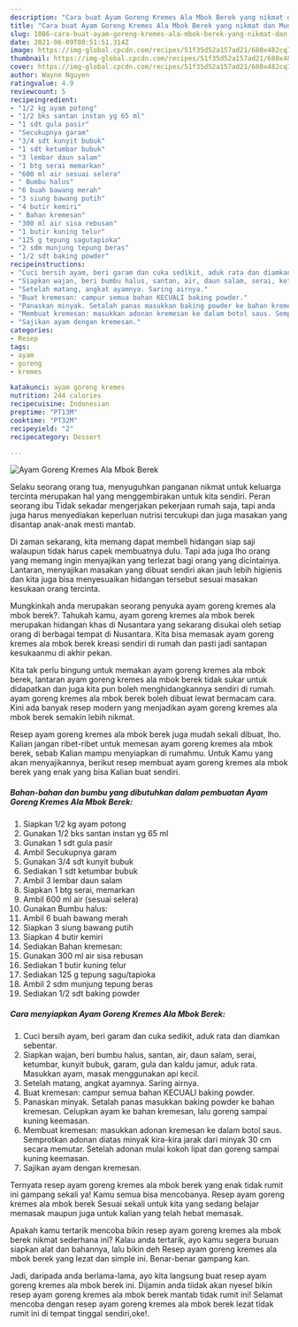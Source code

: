 ```yaml
---
description: "Cara buat Ayam Goreng Kremes Ala Mbok Berek yang nikmat dan Mudah Dibuat"
title: "Cara buat Ayam Goreng Kremes Ala Mbok Berek yang nikmat dan Mudah Dibuat"
slug: 1086-cara-buat-ayam-goreng-kremes-ala-mbok-berek-yang-nikmat-dan-mudah-dibuat
date: 2021-06-09T00:51:51.314Z
image: https://img-global.cpcdn.com/recipes/51f35d52a157ad21/680x482cq70/ayam-goreng-kremes-ala-mbok-berek-foto-resep-utama.jpg
thumbnail: https://img-global.cpcdn.com/recipes/51f35d52a157ad21/680x482cq70/ayam-goreng-kremes-ala-mbok-berek-foto-resep-utama.jpg
cover: https://img-global.cpcdn.com/recipes/51f35d52a157ad21/680x482cq70/ayam-goreng-kremes-ala-mbok-berek-foto-resep-utama.jpg
author: Wayne Nguyen
ratingvalue: 4.9
reviewcount: 5
recipeingredient:
- "1/2 kg ayam potong"
- "1/2 bks santan instan yg 65 ml"
- "1 sdt gula pasir"
- "Secukupnya garam"
- "3/4 sdt kunyit bubuk"
- "1 sdt ketumbar bubuk"
- "3 lembar daun salam"
- "1 btg serai memarkan"
- "600 ml air sesuai selera"
- " Bumbu halus"
- "6 buah bawang merah"
- "3 siung bawang putih"
- "4 butir kemiri"
- " Bahan kremesan"
- "300 ml air sisa rebusan"
- "1 butir kuning telur"
- "125 g tepung sagutapioka"
- "2 sdm munjung tepung beras"
- "1/2 sdt baking powder"
recipeinstructions:
- "Cuci bersih ayam, beri garam dan cuka sedikit, aduk rata dan diamkan sebentar."
- "Siapkan wajan, beri bumbu halus, santan, air, daun salam, serai, ketumbar, kunyit bubuk, garam, gula dan kaldu jamur, aduk rata. Masukkan ayam, masak menggunakan api kecil."
- "Setelah matang, angkat ayamnya. Saring airnya."
- "Buat kremesan: campur semua bahan KECUALI baking powder."
- "Panaskan minyak. Setalah panas masukkan baking powder ke bahan kremesan. Celupkan ayam ke bahan kremesan, lalu goreng sampai kuning keemasan."
- "Membuat kremesan: masukkan adonan kremesan ke dalam botol saus. Semprotkan adonan diatas minyak kira-kira jarak dari minyak 30 cm secara memutar. Setelah adonan mulai kokoh lipat dan goreng sampai kuning keemasan."
- "Sajikan ayam dengan kremesan."
categories:
- Resep
tags:
- ayam
- goreng
- kremes

katakunci: ayam goreng kremes 
nutrition: 244 calories
recipecuisine: Indonesian
preptime: "PT13M"
cooktime: "PT32M"
recipeyield: "2"
recipecategory: Dessert

---
```



![Ayam Goreng Kremes Ala Mbok Berek](https://img-global.cpcdn.com/recipes/51f35d52a157ad21/680x482cq70/ayam-goreng-kremes-ala-mbok-berek-foto-resep-utama.jpg)

Selaku seorang orang tua, menyuguhkan panganan nikmat untuk keluarga tercinta merupakan hal yang menggembirakan untuk kita sendiri. Peran seorang ibu Tidak sekadar mengerjakan pekerjaan rumah saja, tapi anda juga harus menyediakan keperluan nutrisi tercukupi dan juga masakan yang disantap anak-anak mesti mantab.

Di zaman  sekarang, kita memang dapat membeli hidangan siap saji walaupun tidak harus capek membuatnya dulu. Tapi ada juga lho orang yang memang ingin menyajikan yang terlezat bagi orang yang dicintainya. Lantaran, menyajikan masakan yang dibuat sendiri akan jauh lebih higienis dan kita juga bisa menyesuaikan hidangan tersebut sesuai masakan kesukaan orang tercinta. 



Mungkinkah anda merupakan seorang penyuka ayam goreng kremes ala mbok berek?. Tahukah kamu, ayam goreng kremes ala mbok berek merupakan hidangan khas di Nusantara yang sekarang disukai oleh setiap orang di berbagai tempat di Nusantara. Kita bisa memasak ayam goreng kremes ala mbok berek kreasi sendiri di rumah dan pasti jadi santapan kesukaanmu di akhir pekan.

Kita tak perlu bingung untuk memakan ayam goreng kremes ala mbok berek, lantaran ayam goreng kremes ala mbok berek tidak sukar untuk didapatkan dan juga kita pun boleh menghidangkannya sendiri di rumah. ayam goreng kremes ala mbok berek boleh dibuat lewat bermacam cara. Kini ada banyak resep modern yang menjadikan ayam goreng kremes ala mbok berek semakin lebih nikmat.

Resep ayam goreng kremes ala mbok berek juga mudah sekali dibuat, lho. Kalian jangan ribet-ribet untuk memesan ayam goreng kremes ala mbok berek, sebab Kalian mampu menyiapkan di rumahmu. Untuk Kamu yang akan menyajikannya, berikut resep membuat ayam goreng kremes ala mbok berek yang enak yang bisa Kalian buat sendiri.

<!--inarticleads1-->

##### Bahan-bahan dan bumbu yang dibutuhkan dalam pembuatan Ayam Goreng Kremes Ala Mbok Berek:

1. Siapkan 1/2 kg ayam potong
1. Gunakan 1/2 bks santan instan yg 65 ml
1. Gunakan 1 sdt gula pasir
1. Ambil Secukupnya garam
1. Gunakan 3/4 sdt kunyit bubuk
1. Sediakan 1 sdt ketumbar bubuk
1. Ambil 3 lembar daun salam
1. Siapkan 1 btg serai, memarkan
1. Ambil 600 ml air (sesuai selera)
1. Gunakan  Bumbu halus:
1. Ambil 6 buah bawang merah
1. Siapkan 3 siung bawang putih
1. Siapkan 4 butir kemiri
1. Sediakan  Bahan kremesan:
1. Gunakan 300 ml air sisa rebusan
1. Sediakan 1 butir kuning telur
1. Sediakan 125 g tepung sagu/tapioka
1. Ambil 2 sdm munjung tepung beras
1. Sediakan 1/2 sdt baking powder




<!--inarticleads2-->

##### Cara menyiapkan Ayam Goreng Kremes Ala Mbok Berek:

1. Cuci bersih ayam, beri garam dan cuka sedikit, aduk rata dan diamkan sebentar.
1. Siapkan wajan, beri bumbu halus, santan, air, daun salam, serai, ketumbar, kunyit bubuk, garam, gula dan kaldu jamur, aduk rata. Masukkan ayam, masak menggunakan api kecil.
1. Setelah matang, angkat ayamnya. Saring airnya.
1. Buat kremesan: campur semua bahan KECUALI baking powder.
1. Panaskan minyak. Setalah panas masukkan baking powder ke bahan kremesan. Celupkan ayam ke bahan kremesan, lalu goreng sampai kuning keemasan.
1. Membuat kremesan: masukkan adonan kremesan ke dalam botol saus. Semprotkan adonan diatas minyak kira-kira jarak dari minyak 30 cm secara memutar. Setelah adonan mulai kokoh lipat dan goreng sampai kuning keemasan.
1. Sajikan ayam dengan kremesan.




Ternyata resep ayam goreng kremes ala mbok berek yang enak tidak rumit ini gampang sekali ya! Kamu semua bisa mencobanya. Resep ayam goreng kremes ala mbok berek Sesuai sekali untuk kita yang sedang belajar memasak maupun juga untuk kalian yang telah hebat memasak.

Apakah kamu tertarik mencoba bikin resep ayam goreng kremes ala mbok berek nikmat sederhana ini? Kalau anda tertarik, ayo kamu segera buruan siapkan alat dan bahannya, lalu bikin deh Resep ayam goreng kremes ala mbok berek yang lezat dan simple ini. Benar-benar gampang kan. 

Jadi, daripada anda berlama-lama, ayo kita langsung buat resep ayam goreng kremes ala mbok berek ini. Dijamin anda tiidak akan nyesel bikin resep ayam goreng kremes ala mbok berek mantab tidak rumit ini! Selamat mencoba dengan resep ayam goreng kremes ala mbok berek lezat tidak rumit ini di tempat tinggal sendiri,oke!.

